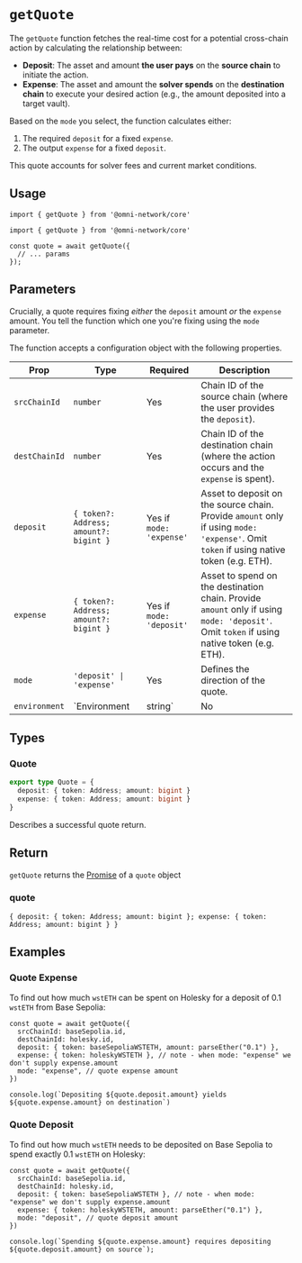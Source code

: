 # `getQuote`

The `getQuote` function fetches the real-time cost for a potential cross-chain action by calculating the relationship between:

*   **Deposit**: The asset and amount **the user pays** on the **source chain** to initiate the action.
*   **Expense**: The asset and amount the **solver spends** on the **destination chain** to execute your desired action (e.g., the amount deposited into a target vault).

Based on the `mode` you select, the function calculates either:

1.  The required `deposit` for a fixed `expense`.
2.  The output `expense` for a fixed `deposit`.

This quote accounts for solver fees and current market conditions.

## Usage

`import { getQuote } from '@omni-network/core'`

```tsx
import { getQuote } from '@omni-network/core'

const quote = await getQuote({
  // ... params
});
```

## Parameters

Crucially, a quote requires fixing *either* the `deposit` amount *or* the `expense` amount. You tell the function which one you're fixing using the `mode` parameter.

The function accepts a configuration object with the following properties.

| Prop          | Type                                   | Required | Description                                                                                                                                |
| ------------- | -------------------------------------- | -------- | ------------------------------------------------------------------------------------------------------------------------------------------ |
| `srcChainId`  | `number`                               | Yes      | Chain ID of the source chain (where the user provides the `deposit`).                                       |
| `destChainId` | `number`                               | Yes      | Chain ID of the destination chain (where the action occurs and the `expense` is spent).                                               |
| `deposit`     | `{ token?: Address; amount?: bigint }`     | Yes if `mode: 'expense'` | Asset to deposit on the source chain. Provide `amount` only if using `mode: 'expense'`. Omit `token` if using native token (e.g. ETH).                                     |
| `expense`     | `{ token?: Address; amount?: bigint }`     | Yes if `mode: 'deposit'` | Asset to spend on the destination chain. Provide `amount` only if using `mode: 'deposit'`. Omit `token` if using native token (e.g. ETH).                                     |
| `mode`        | `'deposit' \| 'expense'`               | Yes      | Defines the direction of the quote. |
| `environment`           | `Environment | string`                         | No      | SolverNet environment to use, either `mainnet` (default) or `testnet`. |

## Types

### Quote

```typescript
export type Quote = {
  deposit: { token: Address; amount: bigint }
  expense: { token: Address; amount: bigint }
}
```

Describes a successful quote return.

## Return

`getQuote` returns the [Promise](https://developer.mozilla.org/en-US/docs/Web/JavaScript/Reference/Global_Objects/Promise) of a `quote` object

### quote

`{ deposit: { token: Address; amount: bigint }; expense: { token: Address; amount: bigint } }`

## Examples

### Quote Expense

To find out how much `wstETH` can be spent on Holesky for a deposit of 0.1 `wstETH` from Base Sepolia:

```tsx
const quote = await getQuote({
  srcChainId: baseSepolia.id,
  destChainId: holesky.id,
  deposit: { token: baseSepoliaWSTETH, amount: parseEther("0.1") },
  expense: { token: holeskyWSTETH }, // note - when mode: "expense" we don't supply expense.amount
  mode: "expense", // quote expense amount
})

console.log(`Depositing ${quote.deposit.amount} yields ${quote.expense.amount} on destination`)
```

### Quote Deposit

To find out how much `wstETH` needs to be deposited on Base Sepolia to spend exactly 0.1 `wstETH` on Holesky:

```tsx
const quote = await getQuote({
  srcChainId: baseSepolia.id,
  destChainId: holesky.id,
  deposit: { token: baseSepoliaWSTETH }, // note - when mode: "expense" we don't supply expense.amount
  expense: { token: holeskyWSTETH, amount: parseEther("0.1") },
  mode: "deposit", // quote deposit amount
})

console.log(`Spending ${quote.expense.amount} requires depositing ${quote.deposit.amount} on source`);
```
